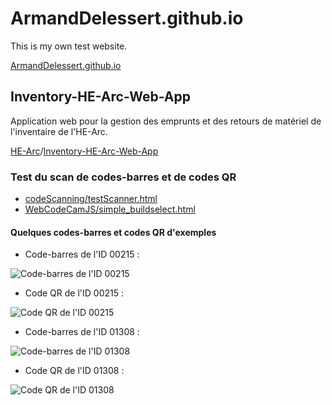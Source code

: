 # ArmandDelessert.github.io
This is my own test website.

[ArmandDelessert.github.io](https://armanddelessert.github.io/)

## Inventory-HE-Arc-Web-App
Application web pour la gestion des emprunts et des retours de matériel de l'inventaire de l'HE-Arc.

[HE-Arc](https://github.com/HE-Arc)/[Inventory-HE-Arc-Web-App](https://github.com/HE-Arc/Inventory-HE-Arc-Web-App)

### Test du scan de codes-barres et de codes QR
* [codeScanning/testScanner.html](https://armanddelessert.github.io/codeScanning/testScanner.html)
* [WebCodeCamJS/simple_buildselect.html](https://armanddelessert.github.io/WebCodeCamJS/simple_buildselect.html)

#### Quelques codes-barres et codes QR d'exemples
* Code-barres de l'ID 00215 :

![Code-barres de l'ID 00215](https://armanddelessert.github.io/Codes/CodeBarres_00215_2.png)

* Code QR de l'ID 00215 :

![Code QR de l'ID 00215](https://armanddelessert.github.io/Codes/CodeQR_00215_2.png)

* Code-barres de l'ID 01308 :

![Code-barres de l'ID 01308](https://armanddelessert.github.io/Codes/CodeBarres_01308_2.png)

* Code QR de l'ID 01308 :

![Code QR de l'ID 01308](https://armanddelessert.github.io/Codes/CodeQR_01308_2.png)